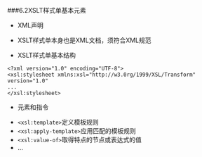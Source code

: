 ###6.2XSLT样式单基本元素
* XML声明
 + XSLT样式单本身也是XML文档，须符合XML规范
* XSLT样式单基本结构
```
<?xml version="1.0" encoding="UTF-8">
<xsl:stylesheet xmlns:xsl="http://w3.0rg/1999/XSL/Transform" version="1.0"
...
</xsl:stylesheet>
```
* 元素和指令
 + `<xsl:template>`定义模板规则
 + `<xsl:apply-template>`应用匹配的模板规则
 + `<xsl:value-of>`取得特点的节点或表达式的值
 + ...